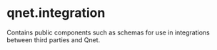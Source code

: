 qnet.integration
================

Contains public components such as schemas for use in integrations between third parties and Qnet.
